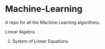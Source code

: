 # Machine-Learning
A repo for all the Machine Learning algorithms.

Linear Algebra

1. System of Linear Equations. 
